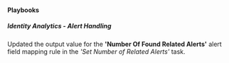 
#### Playbooks

##### Identity Analytics - Alert Handling

Updated the output value for the **'Number Of Found Related Alerts'** alert field mapping rule in the *'Set Number of Related Alerts'* task.